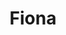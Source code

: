 ---
home: true
title: Fiona
icon: home
heroImage: /logo.png
bgImage: /seacover.JPG
bgImageDark: /seacover.JPG
heroFullScreen: true
bgImageStyle:
    background-attachment: fixed
heroText: Fiona's life
tagline: English｜Code｜Travel｜Photograph
actions:
    - text: memoirs
      link: /memoirs.html
      type: primary

    - text: plans
      link: /

highlights:
    - header: Everday's Traveling
      image: #
      bgImage: /seacover.JPG
      bgImageDark: /seacover.JPG
      heroFullScreen: true
      highlights: 
          - title: Meet Future
          - title: The Future Is Ongoing

    - header: Enjoy Life Never Miss Out
      description: I'd love to have my fav things growing little by little
      image: #
      bgImage: /seacover.JPG
      bgImageDark: /seacover.JPG
      bgImageStyle:
          background-repeat: repeat
          background-size: initial
      features:
          - title: Xi'An
            icon: haixian
            details: sightseeings｜foods｜trends
            link: #

          - title: Xia Men
            icon: haitan
            details: plants｜architecture｜seafood
            link: #
          
          - title: San Ya
            icon: haibin
            details: surfing｜paddle board｜desserts
            link: #

    - header: Record The Moments
      description: Beauty Remains
      image: #
      bgImage: /seacover.JPG
      bgImageDark: /seacover.JPG
      highlights:
          - title: Landscape
            icon: caijing2
            details: greens｜colors｜black n white
            link: #

          - title: Streets Photography
            icon: hbase
            details: cars｜street shops｜crouds
            link: #
          
          - title: Static Buildings
            icon: xingyunjinli
            details: life scenes｜outstanding architecture
            link: #
          
          - title: People
            icon: icon-test
            details: point n shoot｜passengers｜beauties
            link: #

---